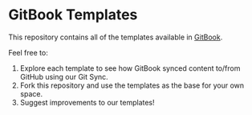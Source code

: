 # GitBook Templates

This repository contains all of the templates available in [GitBook](https://www.gitbook.com).

Feel free to:

1. Explore each template to see how GitBook synced content to/from GitHub using our Git Sync.
2. Fork this repository and use the templates as the base for your own space.
3. Suggest improvements to our templates!
